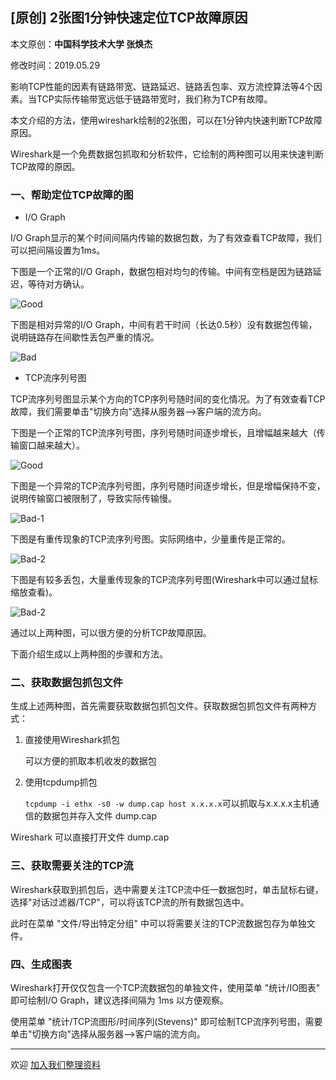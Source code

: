## [原创] 2张图1分钟快速定位TCP故障原因

本文原创：**中国科学技术大学 张焕杰**

修改时间：2019.05.29

影响TCP性能的因素有链路带宽、链路延迟、链路丢包率、双方流控算法等4个因素。当TCP实际传输带宽远低于链路带宽时，我们称为TCP有故障。

本文介绍的方法，使用wireshark绘制的2张图，可以在1分钟内快速判断TCP故障原因。

Wireshark是一个免费数据包抓取和分析软件，它绘制的两种图可以用来快速判断TCP故障的原因。

### 一、帮助定位TCP故障的图

* I/O Graph

I/O Graph显示的某个时间间隔内传输的数据包数，为了有效查看TCP故障，我们可以把间隔设置为1ms。

下图是一个正常的I/O Graph，数据包相对均匀的传输。中间有空档是因为链路延迟，等待对方确认。

![Good](img/good-io.png)

下图是相对异常的I/O Graph，中间有若干时间（长达0.5秒）没有数据包传输，说明链路存在间歇性丢包严重的情况。

![Bad](img/fd2-io.png)

* TCP流序列号图

TCP流序列号图显示某个方向的TCP序列号随时间的变化情况。为了有效查看TCP故障，我们需要单击"切换方向"选择从服务器-->客户端的流方向。

下图是一个正常的TCP流序列号图，序列号随时间逐步增长，且增幅越来越大（传输窗口越来越大）。

![Good](img/good-ts.png)

下图是一个异常的TCP流序列号图，序列号随时间逐步增长，但是增幅保持不变，说明传输窗口被限制了，导致实际传输慢。

![Bad-1](img/bad-ts-1.png)

下图是有重传现象的TCP流序列号图。实际网络中，少量重传是正常的。

![Bad-2](img/fd1-ts.png)

下图是有较多丢包，大量重传现象的TCP流序列号图(Wireshark中可以通过鼠标缩放查看)。

![Bad-2](img/fd2-ts.png)

通过以上两种图，可以很方便的分析TCP故障原因。

下面介绍生成以上两种图的步骤和方法。

### 二、获取数据包抓包文件

生成上述两种图，首先需要获取数据包抓包文件。获取数据包抓包文件有两种方式：

1. 直接使用Wireshark抓包
   
   可以方便的抓取本机收发的数据包

2. 使用tcpdump抓包

   `tcpdump -i ethx -s0 -w dump.cap host x.x.x.x`可以抓取与x.x.x.x主机通信的数据包并存入文件 dump.cap 

  Wireshark 可以直接打开文件 dump.cap

### 三、获取需要关注的TCP流

Wireshark获取到抓包后，选中需要关注TCP流中任一数据包时，单击鼠标右键，选择"对话过滤器/TCP"，可以将该TCP流的所有数据包选中。

此时在菜单 "文件/导出特定分组" 中可以将需要关注的TCP流数据包存为单独文件。

### 四、生成图表

Wireshark打开仅仅包含一个TCP流数据包的单独文件，使用菜单 "统计/IO图表" 即可绘制I/O Graph，建议选择间隔为 1ms 以方便观察。

使用菜单 "统计/TCP流图形/时间序列(Stevens)" 即可绘制TCP流序列号图，需要单击"切换方向"选择从服务器-->客户端的流方向。



***
欢迎 [加入我们整理资料](https://github.com/bg6cq/ITTS)
